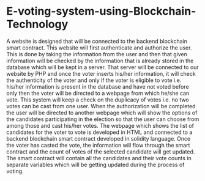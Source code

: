 # E-voting-system-using-Blockchain-Technology

A website is designed that will be connected to the backend blockchain smart contract. This website will first authenticate and authorize the user. This is done by taking the information from the user and then that given information will be checked by the information that is already stored in the database which will be kept in a server. That server will be connected to our website by PHP and once the voter inserts his/her information, it will check the authenticity of the voter and only if the voter is eligible to vote i.e. his/her information is present in the database and have not voted before only then the voter will be directed to a webpage from which he/she can vote.
This system will keep a check on the duplicacy of votes i.e. no two votes can be cast from one user. When the authorization will be completed the user will be directed to another webpage which will show the options of the candidates participating in the election so that the user can choose from among those and cast his/her votes.
The webpage which shows the list of candidates for the voter to vote is developed in HTML and connected to a backend blockchain smart contract developed in solidity language. Once the voter has casted the vote, the information will flow through the smart contract and the count of votes of the selected candidate will get updated.
The smart contract will contain all the candidates and their vote counts in separate variables which will be getting updated during the process of voting.
